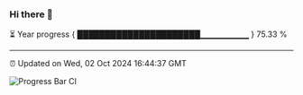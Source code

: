### Hi there 👋

⏳ Year progress { ██████████████████████▁▁▁▁▁▁▁▁ } 75.33 %

---

⏰ Updated on Wed, 02 Oct 2024 16:44:37 GMT

![Progress Bar CI](https://github.com/IshwaranRudhara/GIT-ACTION/workflows/Progress%20Bar%20CI/badge.svg)

